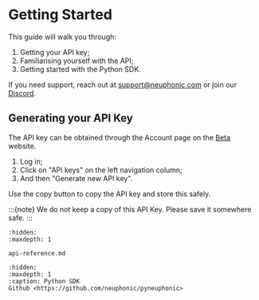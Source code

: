# Getting Started

This guide will walk you through:
1. Getting your API key;
2. Familiarising yourself with the API;
3. Getting started with the Python SDK.

If you need support, reach out at support@neuphonic.com or join our [Discord](https://discord.gg/G258vva7gZ).

## Generating your API Key
The API key can be obtained through the Account page on the [Beta](https://beta.neuphonic.com/) website.
1. Log in;
2. Click on "API keys" on the left navigation column;
3. And then "Generate new API key".

Use the copy button to copy the API key and store this safely.

:::{note}
We do not keep a copy of this API Key. Please save it somewhere safe.
:::

```{toctree}
:hidden:
:maxdepth: 1

api-reference.md
```

```{toctree}
:hidden:
:maxdepth: 1
:caption: Python SDK
Github <https://github.com/neuphonic/pyneuphonic>
```
